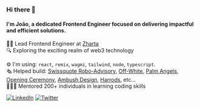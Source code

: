 ### Hi there 👋

#### I'm João, a dedicated Frontend Engineer focused on delivering impactful and efficient solutions.

👨‍💻 Lead Frontend Engineer at [Zharta](https://app.zharta.io)  
🔍 Exploring the exciting realm of web3 technology

⚙️ I'm using: `react`, `remix`, `wagmi`, `tailwind`, `node`, `typescript`.  
🗞️ Helped build: [Swissquote Robo-Advisory](https://www.swissquote.com/robo-advisory), [Off-White](https://www.off---white.com/), [Palm Angels](https://www.palmangels.com/), [Opening Ceremony](https://www.openingceremony.com/), [Ambush Design](https://www.ambushdesign.com/), [Harrods](https://www.harrods.com/), etc…  
👨🏽‍🏫 Mentored 200+ individuals in learning coding skills  

[![LinkedIn](https://img.shields.io/badge/LinkedIn-jfstn-blue?style=flat-square&logo=linkedin)](https://www.linkedin.com/in/jfstn/)
[![Twitter](https://img.shields.io/badge/Twitter-joaofaustino_-blue?style=flat-square&logo=twitter)](https://twitter.com/joaofaustino_)

